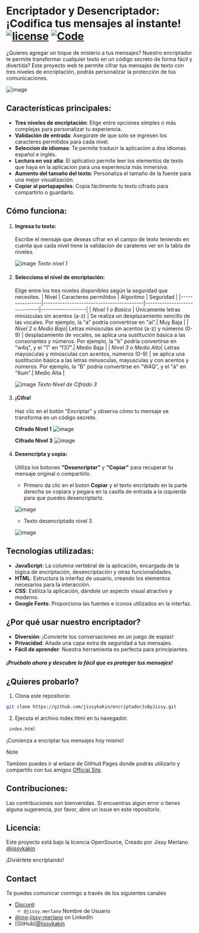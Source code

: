 # Encriptador y Desencriptador: ¡Codifica tus mensajes al instante! [![license](https://img.shields.io/badge/license-OpenSource-blue.svg)](http://www.apache.org/licenses/LICENSE-2.0) [![Code](https://img.shields.io/badge/FilesCode-GitHub-Black.svg)](https://github.com/jissykakin/encriptadorJsByJissy.git) 

¿Quieres agregar un toque de misterio a tus mensajes? Nuestro encriptador te permite transformar cualquier texto en un código secreto de forma fácil y divertida?
Este proyecto web te permite cifrar tus mensajes de texto con tres niveles de encriptación, podrás personalizar la protección de tus comunicaciones.


![image](https://github.com/user-attachments/assets/95b61690-6fb3-4333-9f21-518a314cf6ce)


## Características principales:

- **Tres niveles de encriptación**: Elige entre opciones simples o más complejas para personalizar tu experiencia.
- **Validación de entrada**: Asegúrate de que solo se ingresen los caracteres permitidos para cada nivel.
- **Seleccion de idiomas**: Te permite traducir la aplicacion a dos idiomas español e inglés.
- **Lectura en voz alta**: El aplicativo permite leer los elementos de texto que haya en la aplicacion para una experiencia más inmersiva.
- **Aumento del tamaño del texto**: Personaliza el tamaño de la fuente para una mejor visualización.
- **Copiar al portapapeles**: Copia fácilmente tu texto cifrado para compartirlo o guardarlo.

## Cómo funciona:

1. #### Ingresa tu texto:
   Escribe el mensaje que deseas cifrar en el campo de texto teniendo en cuenta que cada nivel tiene la validacion de carateres ver en la tabla de niveles.
   
   ![image](https://github.com/user-attachments/assets/f597bba6-1c6e-44ab-8521-b2aa26f03844)
   _Texto nivel 1_

3. #### Selecciona el nivel de encriptación:
   Elige entre los tres niveles disponibles según la seguridad que necesites.
   | Nivel          | Caracteres permitidos                    |  Algoritmo                   | Seguridad         |
   |----------------|------------------------------------------|------------------------------|-------------------|
   | _Nivel 1 o Basico_ | Únicamente letras minúsculas sin acentos (a-z)  | Se realiza un desplazamiento sencillo de las vocales. Por ejemplo, la "a" podría convertirse en "ai".| Muy Baja |
   | _Nivel 2 o Medio Bajo_|  Letras minúsculas sin acentos (a-z) y números (0-9)  |  desplazamiento de vocales, se aplica una sustitución básica a las consonantes y números. Por ejemplo, la "b" podría convertirse en "w4q", y el "1" en "f37".| Medio Baja |
   | _Nivel 3 o Medio Alto_|   Letras mayúsculas y minúsculas con acentos, números (0-9)  |  se aplica una sustitución básica a las letras minusculas, mayusculas y con acentos y números. Por ejemplo, la "B" podría convertirse en "W4Q", y el "á" en "6um".| Medio Alta |

   
   ![image](https://github.com/user-attachments/assets/c356f331-539b-4adf-a3c1-a22957ed35ea)
   _Texto Nivel de Cifrado 3_
   
5. #### ¡Cifra!
   Haz clic en el botón "Encriptar" y observa cómo tu mensaje se transforma en un código secreto.

   **Cifrado Nivel 1**
   ![image](https://github.com/user-attachments/assets/0be54b61-d9f1-4bd0-89e1-2bdf48c935cb)

   **Cifrado Nivel 3**
   ![image](https://github.com/user-attachments/assets/050a10ea-5e2e-4fde-9ebd-83753a5c7421)

7. #### Desencripta y copia:
   Utiliza los botones **"Desencriptar"** y **"Copiar"** para recuperar tu mensaje original o compartirlo.
   
   - Primero da clic en el boton **Copiar** y el texto encriptado en la parte derecha se copiara y pegara en la casilla de entrada a la izquierda para que puedes desencriptarlo.
     
   ![image](https://github.com/user-attachments/assets/cdbd0c49-0c15-4856-8db3-e7723d777ac2)
   
   - Texto desencriptado nivel 3
     
   ![image](https://github.com/user-attachments/assets/a516956d-187b-445e-a829-7b28c99543dc)


## Tecnologías utilizadas:

- **JavaScript**: La columna vertebral de la aplicación, encargada de la lógica de encriptación, desencriptación y otras funcionalidades.
- **HTML**: Estructura la interfaz de usuario, creando los elementos necesarios para la interacción.
- **CSS**: Estiliza la aplicación, dándole un aspecto visual atractivo y moderno.
- **Google Fonts**: Proporciona las fuentes e iconos utilizados en la interfaz.

## ¿Por qué usar nuestro encriptador?

- **Diversión**: ¡Convierte tus conversaciones en un juego de espías!
- **Privacidad**: Añade una capa extra de seguridad a tus mensajes.
- **Fácil de aprender**: Nuestra herramienta es perfecta para principiantes.

#### _¡Pruébalo ahora y descubre lo fácil que es proteger tus mensajes!_

## ¿Quieres probarlo?


1. Clona este repositorio:

```sh
git clone https://github.com/jissykakin/encriptadorJsByJissy.git
```
2. Ejecuta el archivo index.html en tu navegador.

```sh
 index.html
```
¡Comienza a encriptar tus mensajes hoy mismo!

> [!NOTE]
> Tambien puedes ir al enlace de GitHud Pages donde podrás utilizarlo y compartilo con tus amigos [Official Site](https://.github.io//).


## Contribuciones:

Las contribuciones son bienvenidas. Si encuentras algún error o tienes alguna sugerencia, por favor, abre un issue en este repositorio.

## Licencia:

Este proyecto está bajo la licencia OpenSource, Creado por Jissy Merlano [@jissykakin](https://github.com/jissykakin)

¡Diviértete encriptando!

## Contact

Te puedes comunicar conmigo a través de los siguientes canales

- [Discord](https://discord.com):
  - `@jissy.merlano` Nombre de Usuario
- [@ing-jissy-merlano](www.linkedin.com/in/ing-jissy-merlano) on LinkedIn
- [GitHub][@jissykakin](https://github.com/jissykakin)
